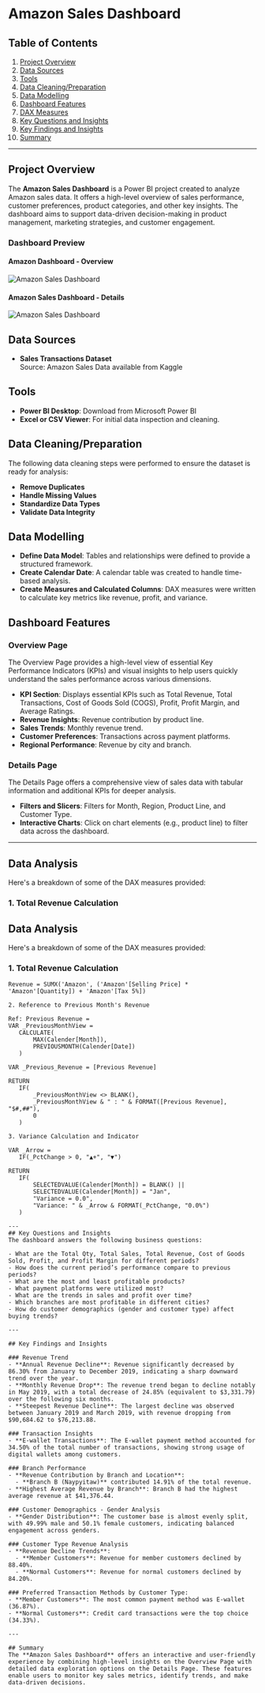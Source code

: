 # Amazon Sales Dashboard

## Table of Contents
1. [Project Overview](#project-overview)  
2. [Data Sources](#data-sources)  
3. [Tools](#tools)  
4. [Data Cleaning/Preparation](#data-cleaningpreparation)  
5. [Data Modelling](#data-modelling)  
6. [Dashboard Features](#dashboard-features)  
7. [DAX Measures](#dax-measures)  
8. [Key Questions and Insights](#key-questions-and-insights)  
9. [Key Findings and Insights](#key-findings-and-insights)  
10. [Summary](#summary)  

---

## Project Overview
The **Amazon Sales Dashboard** is a Power BI project created to analyze Amazon sales data. It offers a high-level overview of sales performance, customer preferences, product categories, and other key insights. The dashboard aims to support data-driven decision-making in product management, marketing strategies, and customer engagement.

### Dashboard Preview

#### Amazon Dashboard - Overview
![Amazon Sales Dashboard](images/overviewdashboard.png)

#### Amazon Sales Dashboard - Details
![Amazon Sales Dashboard](images/detailsdashboard.png)

## Data Sources
- **Sales Transactions Dataset**  
  Source: Amazon Sales Data available from Kaggle

## Tools
- **Power BI Desktop**: Download from Microsoft Power BI
- **Excel or CSV Viewer**: For initial data inspection and cleaning.

## Data Cleaning/Preparation
The following data cleaning steps were performed to ensure the dataset is ready for analysis:
- **Remove Duplicates**
- **Handle Missing Values**
- **Standardize Data Types**
- **Validate Data Integrity**

## Data Modelling
- **Define Data Model**: Tables and relationships were defined to provide a structured framework.
- **Create Calendar Date**: A calendar table was created to handle time-based analysis.
- **Create Measures and Calculated Columns**: DAX measures were written to calculate key metrics like revenue, profit, and variance.

## Dashboard Features

### Overview Page
The Overview Page provides a high-level view of essential Key Performance Indicators (KPIs) and visual insights to help users quickly understand the sales performance across various dimensions.
- **KPI Section**: Displays essential KPIs such as Total Revenue, Total Transactions, Cost of Goods Sold (COGS), Profit, Profit Margin, and Average Ratings.
- **Revenue Insights**: Revenue contribution by product line.
- **Sales Trends**: Monthly revenue trend.
- **Customer Preferences**: Transactions across payment platforms.
- **Regional Performance**: Revenue by city and branch.

### Details Page
The Details Page offers a comprehensive view of sales data with tabular information and additional KPIs for deeper analysis.

- **Filters and Slicers**: Filters for Month, Region, Product Line, and Customer Type.
- **Interactive Charts**: Click on chart elements (e.g., product line) to filter data across the dashboard.
---

## Data Analysis

Here's a breakdown of some of the DAX measures provided:

### 1. Total Revenue Calculation

## Data Analysis

Here's a breakdown of some of the DAX measures provided:

### 1. Total Revenue Calculation

```DAX
Revenue = SUMX('Amazon', ('Amazon'[Selling Price] * 'Amazon'[Quantity]) + 'Amazon'[Tax 5%])

2. Reference to Previous Month's Revenue

Ref: Previous Revenue = 
VAR _PreviousMonthView =
   CALCULATE(
       MAX(Calender[Month]),
       PREVIOUSMONTH(Calender[Date])
   )

VAR _Previous_Revenue = [Previous Revenue]

RETURN
   IF(
       _PreviousMonthView <> BLANK(),
       _PreviousMonthView & " : " & FORMAT([Previous Revenue], "$#,##"),
       0
   )

3. Variance Calculation and Indicator

VAR _Arrow =
   IF(_PctChange > 0, "▲+", "▼")

RETURN 
   IF(
       SELECTEDVALUE(Calender[Month]) = BLANK() || 
       SELECTEDVALUE(Calender[Month]) = "Jan",
       "Variance = 0.0",
       "Variance: " & _Arrow & FORMAT(_PctChange, "0.0%")
   )

---
## Key Questions and Insights
The dashboard answers the following business questions:

- What are the Total Qty, Total Sales, Total Revenue, Cost of Goods Sold, Profit, and Profit Margin for different periods?
- How does the current period’s performance compare to previous periods?
- What are the most and least profitable products?
- What payment platforms were utilized most?
- What are the trends in sales and profit over time?
- Which branches are most profitable in different cities?
- How do customer demographics (gender and customer type) affect buying trends?

---

## Key Findings and Insights

### Revenue Trend
- **Annual Revenue Decline**: Revenue significantly decreased by 86.30% from January to December 2019, indicating a sharp downward trend over the year.
- **Monthly Revenue Drop**: The revenue trend began to decline notably in May 2019, with a total decrease of 24.85% (equivalent to $3,331.79) over the following six months.
- **Steepest Revenue Decline**: The largest decline was observed between January 2019 and March 2019, with revenue dropping from $90,684.62 to $76,213.88.

### Transaction Insights
- **E-wallet Transactions**: The E-wallet payment method accounted for 34.50% of the total number of transactions, showing strong usage of digital wallets among customers.

### Branch Performance
- **Revenue Contribution by Branch and Location**:
  - **Branch B (Naypyitaw)** contributed 14.91% of the total revenue.
- **Highest Average Revenue by Branch**: Branch B had the highest average revenue at $41,376.44.

### Customer Demographics - Gender Analysis
- **Gender Distribution**: The customer base is almost evenly split, with 49.99% male and 50.1% female customers, indicating balanced engagement across genders.

### Customer Type Revenue Analysis
- **Revenue Decline Trends**:
  - **Member Customers**: Revenue for member customers declined by 88.40%.
  - **Normal Customers**: Revenue for normal customers declined by 84.20%.

### Preferred Transaction Methods by Customer Type:
- **Member Customers**: The most common payment method was E-wallet (36.87%).
- **Normal Customers**: Credit card transactions were the top choice (34.33%).

---

## Summary
The **Amazon Sales Dashboard** offers an interactive and user-friendly experience by combining high-level insights on the Overview Page with detailed data exploration options on the Details Page. These features enable users to monitor key sales metrics, identify trends, and make data-driven decisions.
